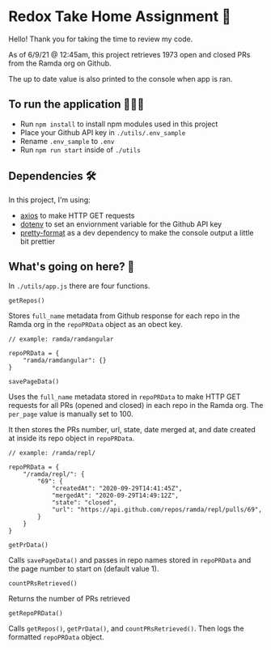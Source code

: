 # Redox Take Home Assignment 💊

Hello! 
Thank you for taking the time to review my code. 

As of 6/9/21 @ 12:45am, this project retrieves 1973 open and closed PRs from the Ramda org on Github.

The up to date value is also printed to the console when app is ran.

## To run the application 🏃🏾‍♀️ 
- Run `npm install` to install npm modules used in this project 
- Place your Github API key in `./utils/.env_sample`
- Rename `.env_sample` to `.env`
- Run `npm run start` inside of `./utils` 

## Dependencies 🛠
In this project, I'm using:
-  [axios](https://www.npmjs.com/package/axios) to make HTTP GET requests
-  [dotenv](https://www.npmjs.com/package/dotenv) to set an enviornment variable for the Github API key
-  [pretty-format](https://www.npmjs.com/package/pretty-format) as a dev dependency to make the console output a little bit prettier

## What's going on here? 👀
In `./utils/app.js` there are four functions. 

`getRepos()` 

Stores `full_name` metadata from Github response for each repo in the Ramda org in the `repoPRData` object as an obect key.
```
// example: ramda/ramdangular

repoPRData = {
    "ramda/ramdangular": {}
}
```

`savePageData()`

Uses the `full_name` metadata stored in `repoPRData` to make HTTP GET requests for all PRs (opened and closed) in each repo in the Ramda org. The `per_page` value is manually set to 100.

It then stores the PRs number, url, state, date merged at, and date created at inside its repo object in `repoPRData`.
```
// example: /ramda/repl/

repoPRData = {
    "/ramda/repl/": {
        "69": {
            "createdAt": "2020-09-29T14:41:45Z",
            "mergedAt": "2020-09-29T14:49:12Z",
            "state": "closed",
            "url": "https://api.github.com/repos/ramda/repl/pulls/69",
        }
    }
}

```

`getPrData()`

Calls `savePageData()` and passes in repo names stored in `repoPRData` and the page number to start on (default value 1).


`countPRsRetrieved()`

Returns the number of PRs retrieved


`getRepoPRData()`

Calls `getRepos()`, `getPrData()`, and `countPRsRetrieved()`. Then logs the formatted `repoPRData` object.